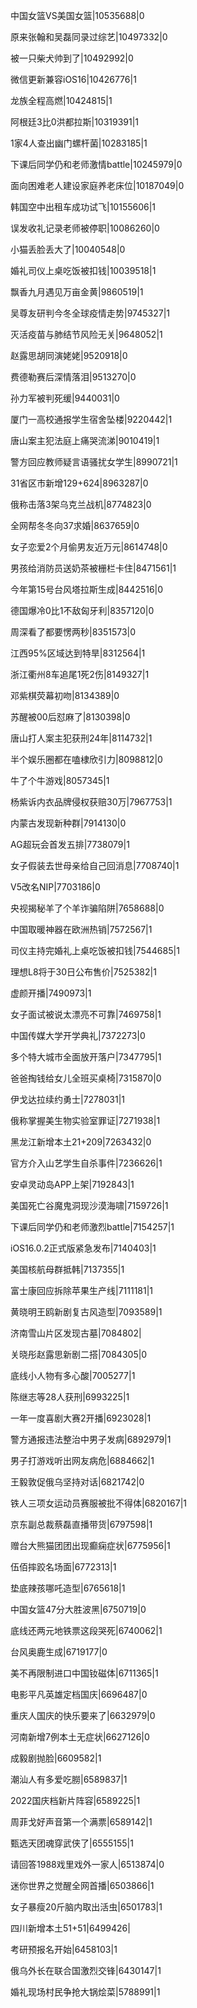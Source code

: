 中国女篮VS美国女篮|10535688|0

原来张翰和吴磊同录过综艺|10497332|0

被一只柴犬帅到了|10492992|0

微信更新兼容iOS16|10426776|1

龙族全程高燃|10424815|1

阿根廷3比0洪都拉斯|10319391|1

1家4人查出幽门螺杆菌|10283185|1

下课后同学仍和老师激情battle|10245979|0

面向困难老人建设家庭养老床位|10187049|0

韩国空中出租车成功试飞|10155606|1

误发收礼记录老师被停职|10086260|0

小猫丢脸丢大了|10040548|0

婚礼司仪上桌吃饭被扣钱|10039518|1

飘香九月遇见万亩金黄|9860519|1

吴尊友研判今冬全球疫情走势|9745327|1

灭活疫苗与肺结节风险无关|9648052|1

赵露思胡同演姥姥|9520918|0

费德勒赛后深情落泪|9513270|0

孙力军被判死缓|9440031|0

厦门一高校通报学生宿舍坠楼|9220442|1

唐山案主犯法庭上痛哭流涕|9010419|1

警方回应教师疑言语骚扰女学生|8990721|1

31省区市新增129+624|8963287|0

俄称击落3架乌克兰战机|8774823|0

全网帮冬冬向37求婚|8637659|0

女子恋爱2个月偷男友近万元|8614748|0

男孩给消防员送奶茶被栅栏卡住|8471561|1

今年第15号台风塔拉斯生成|8442516|0

德国爆冷0比1不敌匈牙利|8357120|0

周深看了都要愣两秒|8351573|0

江西95%区域达到特旱|8312564|1

浙江衢州8车追尾1死2伤|8149327|1

邓紫棋荧幕初吻|8134389|0

苏醒被00后怼麻了|8130398|0

唐山打人案主犯获刑24年|8114732|1

半个娱乐圈都在嗑棣欣引力|8098812|0

牛了个牛游戏|8057345|1

杨紫诉内衣品牌侵权获赔30万|7967753|1

内蒙古发现新种群|7914130|0

AG超玩会首发五排|7738079|1

女子假装去世母亲给自己回消息|7708740|1

V5改名NIP|7703186|0

央视揭秘羊了个羊诈骗陷阱|7658688|0

中国取暖神器在欧洲热销|7572567|1

司仪主持完婚礼上桌吃饭被扣钱|7544685|1

理想L8将于30日公布售价|7525382|1

虚颜开播|7490973|1

女子面试被说太漂亮不可靠|7469758|1

中国传媒大学开学典礼|7372273|0

多个特大城市全面放开落户|7347795|1

爸爸掏钱给女儿全班买桌椅|7315870|0

伊戈达拉续约勇士|7278031|1

俄称掌握美生物实验室罪证|7271938|1

黑龙江新增本土21+209|7263432|0

官方介入山艺学生自杀事件|7236626|1

安卓灵动岛APP上架|7192843|1

美国死亡谷魔鬼洞现沙漠海啸|7159726|1

下课后同学仍和老师激烈battle|7154257|1

iOS16.0.2正式版紧急发布|7140403|1

美国核航母群抵韩|7137355|1

富士康回应拆除苹果生产线|7111181|1

黄晓明王鸥新剧复古风造型|7093589|1

济南雪山片区发现古墓|7084802|

关晓彤赵露思新剧二搭|7084305|0

底线小人物有多心酸|7005277|1

陈继志等28人获刑|6993225|1

一年一度喜剧大赛2开播|6923028|1

警方通报违法整治中男子发病|6892979|1

男子打游戏听出网友病危|6884662|1

王毅敦促俄乌坚持对话|6821742|0

铁人三项女运动员赛服被批不得体|6820167|1

京东副总裁蔡磊直播带货|6797598|1

赠台大熊猫团团出现癫痫症状|6775956|1

伍佰摔跤名场面|6772313|1

垫底辣孩哪吒造型|6765618|1

中国女篮47分大胜波黑|6750719|0

底线还两元地铁票这段哭死|6740062|1

台风奥鹿生成|6719177|0

美不再限制进口中国钕磁体|6711365|1

电影平凡英雄定档国庆|6696487|0

重庆人国庆的快乐要来了|6632979|0

河南新增7例本土无症状|6627126|0

成毅剧抛脸|6609582|1

潮汕人有多爱吃朥|6589837|1

2022国庆档新片阵容|6589225|1

周菲戈好声音第一个满票|6589142|1

甄选天团魂穿武侠了|6555155|1

请回答1988戏里戏外一家人|6513874|0

迷你世界之觉醒全网首播|6503866|1

女子暴瘦20斤脑内取出活虫|6501783|1

四川新增本土51+51|6499426|

考研预报名开始|6458103|1

俄乌外长在联合国激烈交锋|6430147|1

婚礼现场村民争抢大锅烩菜|5788991|1

